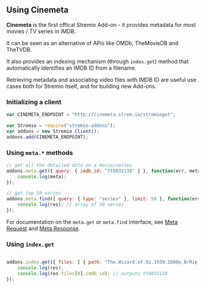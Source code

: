 ## Using Cinemeta

**Cinemeta** is the first offical Stremio Add-on - it provides metadata for most movies / TV series in IMDB.

It can be seen as an alternative of APIs like OMDb, TheMovieDB and TheTVDB.

It also provides an indexing mechanism (through ``index.get``) method that automatically identifies an IMDB ID from a filename.

Retrieving metadata and associating video files with IMDB ID are useful use cases both for Stremio itself, and for building new Add-ons. 

### Initializing a client

```javascript
var CINEMETA_ENDPOINT = "http://cinemeta.strem.io/stremioget";

var Stremio = require("stremio-addons");
var addons = new Stremio.Client();
addons.add(CINEMETA_ENDPOINT);
```

### Using ``meta.*`` methods

```javascript
// get all the detailed data on a movie/series
addons.meta.get({ query: { imdb_id: "tt0032138" } }, function(err, meta) {
	console.log(meta);
});

// get top 50 series
addons.meta.find({ query: { type: "series" }, limit: 50 }, function(err, res) { 
	console.log(res); // array of 50 series
});
```

For documentation on the ``meta.get`` or ``meta.find`` interface, see [Meta Request](../meta/meta.request.md) and [Meta Response](../meta/meta.element.md).

### Using ``index.get``

```javascript

addons.index.get({ files: [ { path: "The.Wizard.of.Oz.1939.1080p.BrRip.x264.BOKUTOX.YIFY.mp4" } ] }, function(err, res) { 
	console.log(res);
	console.log(res.files[0].imdb_id); // outputs tt0032138
});
```
